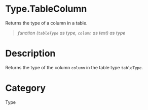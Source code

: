 # Type.TableColumn
Returns the type of a column in a table.
> _function (<code>tableType</code> as type, <code>column</code> as text) as type_

# Description 
Returns the type of the column <code>column</code> in the table type <code>tableType</code>.
# Category 
Type
